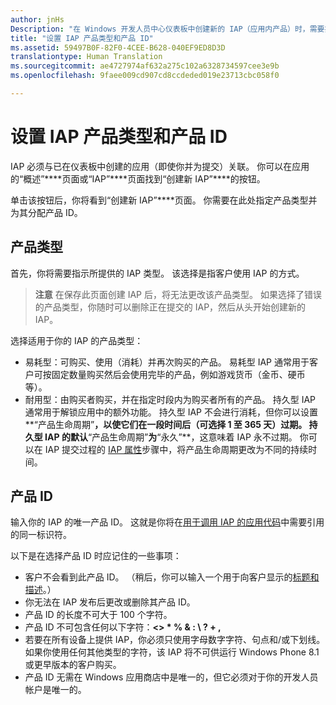 ```yaml
---
author: jnHs
Description: "在 Windows 开发人员中心仪表板中创建新的 IAP（应用内产品）时，需要指定产品类型并为其分配产品 ID。"
title: "设置 IAP 产品类型和产品 ID"
ms.assetid: 59497B0F-82F0-4CEE-B628-040EF9ED8D3D
translationtype: Human Translation
ms.sourcegitcommit: ae4727974af632a275c102a6328734597cee3e9b
ms.openlocfilehash: 9faee009cd907cd8ccdeded019e23713cbc058f0

---
```


# 设置 IAP 产品类型和产品 ID

IAP 必须与已在仪表板中创建的应用（即使你并为提交）关联。 你可以在应用的“概述”****页面或“IAP”****页面找到“创建新 IAP”****的按钮。

单击该按钮后，你将看到“创建新 IAP”****页面。 你需要在此处指定产品类型并为其分配产品 ID。

## 产品类型

首先，你将需要指示所提供的 IAP 类型。 该选择是指客户使用 IAP 的方式。

> **注意** 在保存此页面创建 IAP 后，将无法更改该产品类型。 如果选择了错误的产品类型，你随时可以删除正在提交的 IAP，然后从头开始创建新的 IAP。

选择适用于你的 IAP 的产品类型：

- 易耗型：可购买、使用（消耗）并再次购买的产品。 易耗型 IAP 通常用于客户可按固定数量购买然后会使用完毕的产品，例如游戏货币（金币、硬币等）。
- 耐用型：由购买者购买，并在指定时段内为购买者所有的产品。 持久型 IAP 通常用于解锁应用中的额外功能。 持久型 IAP 不会进行消耗，但你可以设置**“产品生命周期”**，以使它们在一段时间后（可选择 1 至 365 天）过期。 持久型 IAP 的默认**“产品生命周期”**为**“永久”**，这意味着 IAP 永不过期。 你可以在 IAP 提交过程的 [IAP 属性](enter-iap-properties.md)步骤中，将产品生命周期更改为不同的持续时间。

## 产品 ID

输入你的 IAP 的唯一产品 ID。 这就是你将在[用于调用 IAP 的应用代码](https://msdn.microsoft.com/library/windows/apps/mt219684)中需要引用的同一标识符。

以下是在选择产品 ID 时应记住的一些事项：

-   客户不会看到此产品 ID。 （稍后，你可以输入一个用于向客户显示的[标题和描述](create-iap-descriptions.md)。）
-   你无法在 IAP 发布后更改或删除其产品 ID。
-   产品 ID 的长度不可大于 100 个字符。
-   产品 ID 不可包含任何以下字符：**&lt;&gt; \* % &amp; : \\ ? + ,**
-   若要在所有设备上提供 IAP，你必须只使用字母数字字符、句点和/或下划线。 如果你使用任何其他类型的字符，该 IAP 将不可供运行 Windows Phone 8.1 或更早版本的客户购买。
-   产品 ID 无需在 Windows 应用商店中是唯一的，但它必须对于你的开发人员帐户是唯一的。
 







<!--HONumber=Jun16_HO5-->


